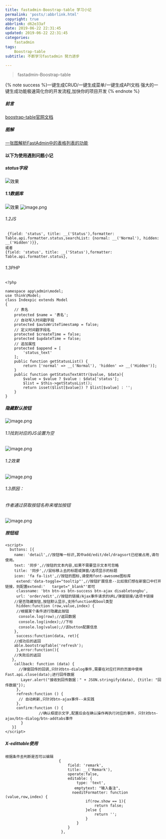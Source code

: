 ```yaml
---
title: fastadmin-Boostrap-table 学习小记
permalink: 'posts/:abbrlink.html'
copyright: true
abbrlink: d62e33af
date: 2019-06-22 22:31:45
updated: 2019-06-22 22:31:45
categories:
	fastadmin
tags:
	Boostrap-table
subtitle: 不断学习fastadmin 努力进步

---
```

<blockquote class="blockquote-center">fastadmin-Boostrap-table</blockquote>

{% note success %}一键生成CRUD/一键生成菜单/一键生成API文档
强大的一键生成功能极速简化你的开发流程,加快你的项目开发 
{% endnote %}

<!--more-->
##### 前言
[boostrap-table官网文档](https://examples.bootstrap-table.com/#options/search-text.html)

##### 图解
[一张图解析FastAdmin中的表格列表的功能](https://ask.fastadmin.net/article/323.html)

#### 以下为使用遇到问题小记

##### status字段
![效果](https://upload-images.jianshu.io/upload_images/3098875-16fda5bcfc1d3503.png?imageMogr2/auto-orient/strip%7CimageView2/2/w/1240)

##### 1.1数据库
![效果](https://upload-images.jianshu.io/upload_images/3098875-b8a39aa7ae9a17d9.png?imageMogr2/auto-orient/strip%7CimageView2/2/w/1240)
![image.png](https://upload-images.jianshu.io/upload_images/3098875-5886e5950cbd2403.png?imageMogr2/auto-orient/strip%7CimageView2/2/w/1240)

###### 1.2JS
```
 {field: 'status', title: __('Status'),formatter: Table.api.formatter.status,searchList: {normal: __('Normal'), hidden: __('Hidden')}},
或者
{field: 'status', title: __('Status'),formatter: Table.api.formatter.status},
```
###### 1.3PHP
```
<?php

namespace app\admin\model;
use think\Model;
class Indexpic extends Model
{
    // 表名
    protected $name = '表名';
    // 自动写入时间戳字段
    protected $autoWriteTimestamp = false;
    // 定义时间戳字段名
    protected $createTime = false;
    protected $updateTime = false;
    // 追加属性
    protected $append = [
        'status_text'
    ];
    public function getStatusList() {
        return ['normal' => __('Normal'), 'hidden' => __('Hidden')];
    }
    public function getStatusTextAttr($value, $data){
        $value = $value ? $value : $data['status'];
        $list = $this->getStatusList();
        return isset($list[$value]) ? $list[$value] : '';
    }
}

```
##### 隐藏默认按钮
![image.png](https://upload-images.jianshu.io/upload_images/3098875-63d38e16f75aee51.png?imageMogr2/auto-orient/strip%7CimageView2/2/w/1240)
###### 1.1找到对应的JS设置为空
![image.png](https://upload-images.jianshu.io/upload_images/3098875-c5df8984a92391e5.png?imageMogr2/auto-orient/strip%7CimageView2/2/w/1240)
###### 1.2效果
![image.png](https://upload-images.jianshu.io/upload_images/3098875-60d4697bd4c09a31.png?imageMogr2/auto-orient/strip%7CimageView2/2/w/1240)

###### 1.3原因：
###### 作者通过获取按钮名称来增加按钮
![image.png](https://upload-images.jianshu.io/upload_images/3098875-1013288cd447b845.png?imageMogr2/auto-orient/strip%7CimageView2/2/w/1240)

##### 按钮组
```
<script>
  buttons: [{
    name: 'detail',//按钮唯一标识,其中add/edit/del/dragsort已经被占用,请勿使用。
    text: '同步',//按钮的文本内容,如果不需要显示文本可忽略
    title: '同步',//鼠标移上去的标题或弹窗/选项显示的标题
    icon: 'fa fa-list',//按钮的图标,请使用font-awesome图标库
     extend:'data-toggle="tooltip"',//按钮扩展信息--比如我们想在新窗口中打开链接，则配置extend:'   target="_blank"'即可
     classname: 'btn btn-xs btn-success btn-ajax disabletongbu',
     url: 'order/edit',//按钮的链接/Ajax事件请求的URL/弹窗链接/选项卡链接
    //是否隐藏按钮,按钮默认显示,支持function和bool类型
     hidden:function (row,value,index) {
     //根据某个条件进行隐藏此按钮
      console.log(row);//返回数据
      console.log(index);//下标
      console.log(value);//该button配置信息
    },
     success:function(data, ret){
    //成功后的返回
    able.bootstrapTable('refresh');
     },error:function(){
    //失败后的返回
   },
    callback: function (data) {
      //弹窗回传的回调,只针对btn-dialog事件,需要在对应打开的页面中使用Fast.api.close(data);进行回传数据
       Layer.alert("接收到回传数据：" + JSON.stringify(data), {title: "回传数据"});
     },
     refresh:function () {
      // 自动刷新,只针对btn-ajax事件--未实践
     },
     confirm:function () {
               //确认框提示文字,配置后会在确认操作再执行对应的事件，只针对btn-ajax/btn-dialog/btn-addtabs事件                    
       }
   }]
</script>
```
#####  X-edittable使用
```
根据条件去判断是否可以编辑
                        {
                            field: 'remark',
                            title: __('Remark'),
                            operate:false,
                            editable: {
                                type: 'text',
                               emptytext: "输入备注",
                              noeditFormatter: function (value,row,index) {
                                    if(row.show == 1){
                                        return false;
                                    }else {
                                        return '';
                                    }
                                }
                            }
                         },

```




